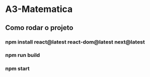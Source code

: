# A3-Matematica

## Como rodar o projeto

### npm install react@latest react-dom@latest next@latest

### npm run build

### npm start
